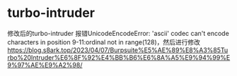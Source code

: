 # turbo-intruder
修改后的turbo-intruder
报错UnicodeEncodeError: 'ascii' codec can't encode characters in position 9-11:ordinal not in range(128)，然后进行修改
https://blog.s8ark.top/2023/04/07/Burpsuite%E5%AE%89%E8%A3%85Turbo%20Intruder%E6%8F%92%E4%BB%B6%E6%8A%A5%E9%94%99%E9%97%AE%E9%A2%98/
